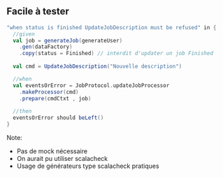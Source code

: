 ## Facile à tester

```scala
"when status is finished UpdateJobDescription must be refused" in {
  //given
  val job = generateJob(generateUser)
    .gen(dataFactory)
    .copy(status = Finished) // interdit d'updater un job Finished
    
  val cmd = UpdateJobDescription("Nouvelle description")

  //when
  val eventsOrError = JobProtocol.updateJobProcessor
    .makeProcessor(cmd)
    .prepare(cmdCtxt , job)
    
  //then 
  eventsOrError should beLeft()
}
```

Note:
* Pas de mock nécessaire
* On aurait pu utiliser scalacheck
* Usage de générateurs type scalacheck pratiques 


